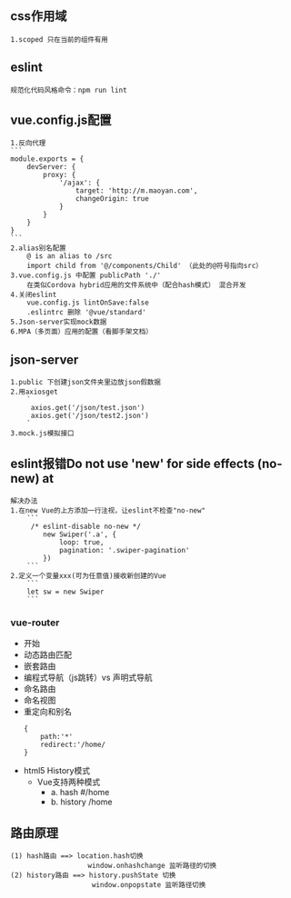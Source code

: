 ## css作用域
    1.scoped 只在当前的组件有用
## eslint
    规范化代码风格命令：npm run lint
## vue.config.js配置
    1.反向代理
    ```
    module.exports = {
        devServer: {
            proxy: {
                '/ajax': {
                    target: 'http://m.maoyan.com',
                    changeOrigin: true
                }
            }
        }
    }
    ```
    2.alias别名配置
        @ is an alias to /src
        import child from '@/components/Child' （此处的@符号指向src）
    3.vue.config.js 中配置 publicPath './'
        在类似Cordova hybrid应用的文件系统中（配合hash模式） 混合开发
    4.关闭eslint
        vue.config.js lintOnSave:false
        .eslintrc 删除 '@vue/standard'
    5.Json-server实现mock数据
    6.MPA（多页面）应用的配置（看脚手架文档）

## json-server
    1.public 下创建json文件夹里边放json假数据
    2.用axiosget
        `
         axios.get('/json/test.json') 
         axios.get('/json/test2.json')
        `
    3.mock.js模拟接口

## eslint报错Do not use 'new' for side effects (no-new) at
    解决办法
    1.在new Vue的上方添加一行注视，让eslint不检查"no-new"
        ```
         /* eslint-disable no-new */
            new Swiper('.a', {
                loop: true,
                pagination: '.swiper-pagination'
            })
        ```
    2.定义一个变量xxx(可为任意值)接收新创建的Vue
        ```
        let sw = new Swiper
        ```
### vue-router
  * 开始
  * 动态路由匹配
  * 嵌套路由
  * 编程式导航（js跳转）vs 声明式导航<router-link>
  * 命名路由
  * 命名视图
  * 重定向和别名
    ```
    {
        path:'*'
        redirect:'/home/
    }
    ```
  * html5 History模式
    + Vue支持两种模式
        + a. hash #/home
        + b. history /home
## 路由原理
    (1) hash路由 ==> location.hash切换
                       window.onhashchange 监听路径的切换
    (2) history路由 ==> history.pushState 切换
                        window.onpopstate 监听路径切换